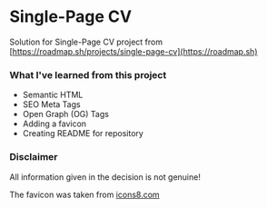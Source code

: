 # Single-Page CV

Solution for Single-Page CV project from [https://roadmap.sh/projects/single-page-cv](https://roadmap.sh)

### What I've learned from this project

* Semantic HTML
* SEO Meta Tags
* Open Graph (OG) Tags
* Adding a favicon
* Creating README for repository

### Disclaimer

All information given in the decision is not genuine!

The favicon was taken from [icons8.com](https://icons8.com/icons/set/favicon)


